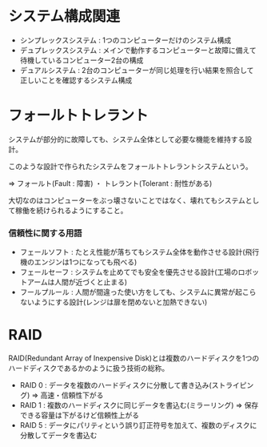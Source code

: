 # システム構成関連

- シンプレックスシステム : 1つのコンピューターだけのシステム構成
- デュプレックスシステム : メインで動作するコンピューターと故障に備えて待機しているコンピューター2台の構成
- デュアルシステム : 2台のコンピューターが同じ処理を行い結果を照合して正しいことを確認するシステム構成

# フォールトトレラント

システムが部分的に故障しても、システム全体として必要な機能を維持する設計。

このような設計で作られたシステムをフォールトトレラントシステムという。

=> フォールト(Fault : 障害) ・ トレラント(Tolerant : 耐性がある)

大切なのはコンピューターをぶっ壊さないことではなく、壊れてもシステムとして稼働を続けられるようにすること。

### 信頼性に関する用語

- フェールソフト : たとえ性能が落ちてもシステム全体を動作させる設計(飛行機のエンジンは1つになっても飛べる)
- フェールセーフ : システムを止めてでも安全を優先させる設計(工場のロボットアームは人間が近づくと止まる)
- フールプルール : 人間が間違った使い方をしても、システムに異常が起こらないようにする設計(レンジは扉を閉めないと加熱できない)

# RAID

RAID(Redundant Array of Inexpensive Disk)とは複数のハードディスクを1つのハードディスクであるかのように扱う技術の総称。

- RAID 0 : データを複数のハードディスクに分散して書き込み(ストライピング) => 高速・信頼性下がる
- RAID 1 : 複数のハードディスクに同じデータを書込む(ミラーリング) => 保存できる容量は下がるけど信頼性上がる
- RAID 5 : データにパリティという誤り訂正符号を加えて、複数のディスクに分散してデータを書込む

